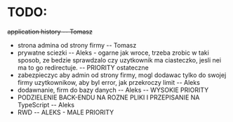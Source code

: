 # TODO:

~~application history -- Tomasz~~

- strona admina od strony firmy -- Tomasz
- prywatne sciezki -- Aleks - ogarne jak wroce, trzeba zrobic w taki sposob, ze bedzie sprawdzalo czy uzytkownik ma ciasteczko, jesli nei ma to go redirectuje. -- PRIORITY ostateczne
- zabezpieczyc aby admin od strony firmy, mogl dodawac tylko do swojej firmy uzytkownikow, aby byl error, jak przekroczy limit -- Aleks
- dodawnanie, firm do bazy danych -- Aleks -- WYSOKIE PRIORITY
- PODZIELENIE BACK-ENDU NA ROZNE PLIKI I PRZEPISANIE NA TypeScript -- Aleks
- RWD -- ALEKS - MALE PRIORITY
